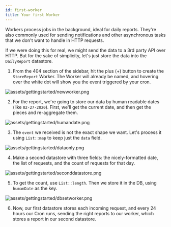 ```yaml
---
id: first-worker
title: Your first Worker
---
```


Workers process jobs in the background, ideal for daily reports. They're also
commonly used for sending notifications and other asynchronous tasks that we
don't want to handle in HTTP requests.

If we were doing this for real, we might send the data to a 3rd party API over
HTTP. But for the sake of simplicity, let's just store the data into the
`DailyReport` datastore.

1. From the 404 section of the sidebar, hit the plus (+) button to create the
   `StoreReport` Worker. The Worker will already be named, and hovering over the
   white dot will show you the event triggered by your cron.

![assets/gettingstarted/newworker.png](assets/gettingstarted/newworker.png)

2. For the report, we're going to store our data by human readable dates (like
   `02-27-2020`). First, we'll get the current date, and then get the pieces and
   re-aggregate them.

![assets/gettingstarted/humandate.png](assets/gettingstarted/humandate.png)

3. The `event` we received is not the exact shape we want. Let's process it
   using `List::map` to keep just the `data` field.

![assets/gettingstarted/dataonly.png](assets/gettingstarted/dataonly.png)

4. Make a second datastore with three fields: the nicely-formatted date, the
   list of requests, and the count of requests for that day.

![assets/gettingstarted/seconddatastore.png](assets/gettingstarted/seconddatastore.png)

5. To get the count, use `List::length`. Then we store it in the DB, using
   `humanDate` as the key.

![assets/gettingstarted/dbsetworker.png](assets/gettingstarted/dbsetworker.png)

6. Now, our first datastore stores each incoming request, and every 24 hours our
   Cron runs, sending the right reports to our worker, which stores a report in
   our second datastore.
